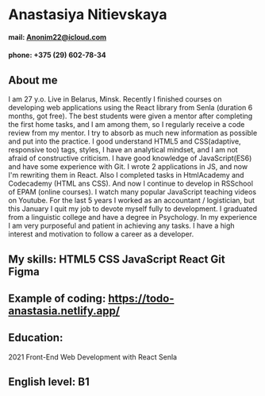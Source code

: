 # Anastasiya Nitievskaya
#### mail: Anonim22@icloud.com
#### phone: +375 (29) 602-78-34
## About me
I am 27 y.o. Live in Belarus, Minsk.
Recently I finished courses on developing web applications using the React library from Senla (duration 6 months, got free). The best students were given a mentor after completing the first home tasks, and I am among them, so I regularly receive a code review from my mentor. I try to absorb as much new information as possible and put into the practice. I good understand HTML5 and CSS(adaptive, responsive too) tags, styles, I have an analytical mindset, and I am not afraid of constructive criticism. I have good knowledge of JavaScript(ES6) and have some experience with Git. I wrote 2 applications in JS, and now I'm rewriting them in React.
Also I completed tasks in HtmlAcademy and Codecademy (HTML ans CSS). And now I continue to develop in RSSchool of EPAM (online courses). I watch many popular JavaScript teaching videos on Youtube.
For the last 5 years I worked as an accountant / logistician, but this January I quit my job to devote myself fully to development. I graduated from a linguistic college and have a degree in Psychology. In my experience I am very purposeful and patient in achieving any tasks. I have a high interest and motivation to follow a career as a developer.
## My skills: HTML5 CSS JavaScript React Git Figma
## Example of coding: https://todo-anastasia.netlify.app/
## Education:
2021
Front-End Web Development with React
Senla

## English level: B1
